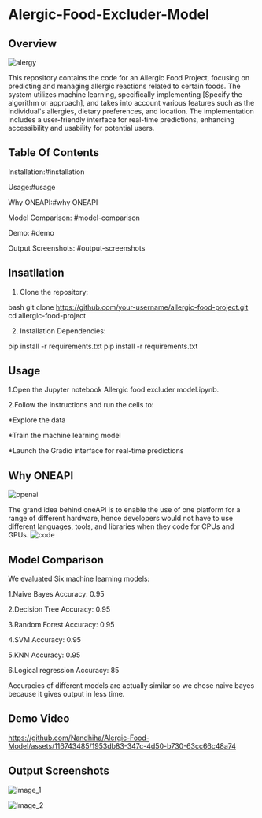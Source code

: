 # Alergic-Food-Excluder-Model
## Overview
![alergy](https://github.com/Nandhiha/Alergic-Food-Model/assets/116743485/3aad6d20-fa96-4c7f-86ad-636cdbfbc74f)

This repository contains the code for an Allergic Food Project, focusing on predicting and managing allergic reactions related to certain foods. The system utilizes machine learning, specifically implementing [Specify the algorithm or approach], and takes into account various features such as the individual's allergies, dietary preferences, and location. The implementation includes a user-friendly interface for real-time predictions, enhancing accessibility and usability for potential users.

## Table Of Contents
Installation:#installation

Usage:#usage

Why ONEAPI:#why ONEAPI

Model Comparison:   #model-comparison

Demo: #demo

Output Screenshots: #output-screenshots

## Insatllation

1. Clone the repository:
   
bash git clone https://github.com/your-username/allergic-food-project.git cd allergic-food-project 

2. Installation Dependencies:

pip install -r requirements.txt pip install -r requirements.txt

## Usage

1.Open the Jupyter notebook Allergic food excluder model.ipynb.

2.Follow the instructions and run the cells to:

   *Explore the data
      
   *Train the machine learning model
      
   *Launch the Gradio interface for real-time predictions

## Why ONEAPI
![openai](https://github.com/Nandhiha/Alergic-Food-Model/assets/116743485/78e06ba5-8caa-4e46-b2b2-4c86b996fbda)

The grand idea behind oneAPI is to enable the use of one platform for a range of different hardware, hence developers would not have to use different languages, tools, and libraries when they code for CPUs and GPUs.
![code](https://github.com/Nandhiha/Alergic-Food-Model/assets/116743485/69aba162-fd95-494b-aad0-59bf83afe8db)

## Model Comparison

We evaluated Six machine learning models:

1.Naive Bayes Accuracy: 0.95

2.Decision Tree Accuracy: 0.95

3.Random Forest Accuracy: 0.95

4.SVM Accuracy: 0.95

5.KNN Accuracy: 0.95

6.Logical regression Accuracy: 85 

Accuracies of different models are actually similar so we chose naive bayes because it gives output in less time.

## Demo Video

https://github.com/Nandhiha/Alergic-Food-Model/assets/116743485/1953db83-347c-4d50-b730-63cc66c48a74

## Output Screenshots

![image_1](https://github.com/Nandhiha/Alergic-Food-Model/assets/116743485/3c7f0a3f-b876-4bc3-83e8-87e45c690beb)

![Image_2](https://github.com/Nandhiha/Alergic-Food-Model/assets/116743485/091f4759-e61d-4b6f-808f-76524a557d6b)
